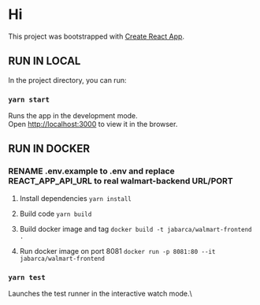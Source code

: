 # Hi
This project was bootstrapped with [Create React App](https://github.com/facebook/create-react-app).

## RUN IN LOCAL

In the project directory, you can run:

### `yarn start`

Runs the app in the development mode.\
Open [http://localhost:3000](http://localhost:3000) to view it in the browser.


## RUN IN DOCKER

### RENAME .env.example to .env and replace REACT_APP_API_URL to real walmart-backend URL/PORT

1. Install dependencies
`yarn install`

2. Build code
`yarn build`

3. Build docker image and tag
`docker build -t jabarca/walmart-frontend .`

4. Run docker image on port 8081 
`docker run -p 8081:80 --it jabarca/walmart-frontend`



### `yarn test`

Launches the test runner in the interactive watch mode.\

